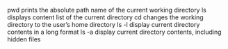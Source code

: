 pwd prints the absolute path name of the current working directory
ls displays content list of the current directory
cd changes the working directory to the user’s home directory
ls -l display current directory contents in a long format
ls -a display current directory contents, including hidden files 

